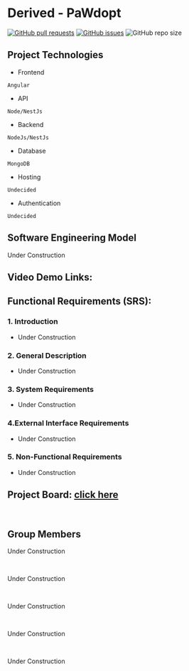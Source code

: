 # Derived - PaWdopt

<a href= ""><img alt="GitHub pull requests" src=""></a>
<a href = "https://github.com/COS301-SE-2022/PaWdopt/issues"><img alt="GitHub issues" src="https://img.shields.io/github/issues/COS301-SE-2022/PaWdopt?style=plastic"></a>
<img alt="GitHub repo size" src="https://img.shields.io/github/repo-size/COS301-SE-2022/PaWdopt?style=plastic">


## Project Technologies
- Frontend
```
Angular 
```
- API
```
Node/NestJs
```
- Backend
```
NodeJs/NestJs
```
- Database
```
MongoDB
```
- Hosting
```
Undecided
```
- Authentication
```
Undecided
```

## Software Engineering Model
Under Construction


## Video Demo Links:

## Functional Requirements (SRS):
### 1. Introduction

- Under Construction

### 2. General Description

- Under Construction

### 3. System Requirements

- Under Construction

### 4.External Interface Requirements

- Under Construction

### 5. Non-Functional Requirements

- Under Construction

## Project Board: [click here](https://github.com/COS301-SE-2022/PaWdopt/projects/1)

<br />

## Group Members

<!-- -------------------------------------------------------------- -->
<!--Rayden-->

Under Construction

<br clear="left"/>

<!--Aryan-->

Under Construction

<br clear="left"/>

<!--Alex-->

Under Construction

<br clear="left"/>

<!--Chris-->

Under Construction

<br clear="left"/>

<!--Kearon-->

Under Construction

<br clear="left"/>

<!-- -------------------------------------------------------------- -->
